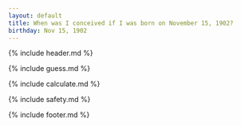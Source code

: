 ```yaml
---
layout: default
title: When was I conceived if I was born on November 15, 1902?
birthday: Nov 15, 1902
---
```


{% include header.md %}

{% include guess.md %}

{% include calculate.md %}

{% include safety.md %}

{% include footer.md %}



